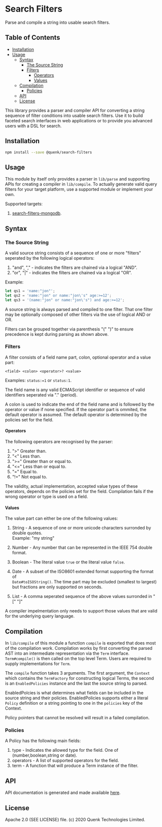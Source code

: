 
# Search Filters

Parse and compile a string into usable search filters.

## Table of Contents

- [Installation](#install)
- [Usage](#usage)
    - [Syntax](#syntax)
        - [The Source String](#the-source-string)
        - [Filters](#filters)
          - [Operators](#operators)
          - [Values](#values)
    - [Compilation](#compilation)
        - [Policies](#policies)
    - [API](#api)
    - [License](#license)
    
This library provides a parser and compiler API for converting a string sequence
of filter conditions into usable search filters. Use it to build faceted search 
interfaces in web applications or to provide you advanced users with a DSL for search.

## Installation

```sh
npm install --save @quenk/search-filters

```

## Usage

This module by itself only provides a parser in `lib/parse` and supporting
APIs for creating a compiler in `lib/compile`. To actually generate valid query filters for
your target platform, use a supported module or implement your own.

Supported targets:

1. [search-filters-mongodb](https://github.com/quenktechnologies/search-filters-mongodb).

## Syntax

### The Source String

A valid source string consists of a sequence of one or more "filters" seperated
by the following logical operators:

1. "and", ","  - indicates the filters are chained via a logical "AND".
2. "or", "|"   - indicates the filters are chained via a logical "OR".

Example:
```js
let qs1 = 'name:"jon"';
let qs2 = 'name:"jon" or name:"jon\'s" age:>=12';
let qs3 = '(name:"jon" or name:"jon\'s") and age:>=12';

```

A source string is always parsed and compiled to one filter. That one
filter may be optionally composed of other filters via the use of logical AND or OR.

Filters can be grouped together via parenthesis "(" ")" to ensure precedence
is kept during parsing as shown above.

### Filters

A filter consists of a field name part, colon, optional operator and a value
part:

```bnf
<field> <colon> <operator>? <value>
```
Examples: `status:=1` or `status:1`.

The field name is any valid ECMAScript identifier or sequence of valid identifiers seperated 
via "." (period).

A colon is used to indicate the end of the field name and is followed by the operator or value if
none specified. If the operator part is ommited, the default operator is assumed. 
The default operator is determined by the policies set for the field.

#### Operators

The following operators are recognised by the parser:

1. ">"     Greater than.
2. "<"     Less than.
3. ">="    Greater than or equal to.
4. "<="    Less than or equal to.
5. "="     Equal to.
6. "!="    Not equal to.

The validity, actual implementation, accepted value types of these operators, depends on the policies set for the field.
Compilation fails if the wrong operator or type is used on a field.

#### Values

The value part can either be one of the following values:

1. String  - A sequence of one or more unicode characters surronded by double quotes.  
             Example: "my string"

2. Number  - Any number that can be represented in the IEEE 754 double format.

3. Boolean - The literal value `true` or the literal value `false`. 

4. Date    - A subset of the ISO8601 extended format supporting the format of  
            `Date#toISOString()`. The time part may be excluded (smallest to largest)  
            but fractions are only supported on seconds.

4. List    - A comma seperated sequence of the above values surronded in "[" "]"

A compiler impelmentation only needs to support those values that are valid for the
underlying query language.

## Compilation

In `lib/compile` of this module a function `compile` is exported that
does most of the compilation work. Compilation works by first converting the parsed AST into an 
intermediate representation via the `Term` interface. `Term#compile()` is then called on
the top level Term. Users are required to supply implementations for `Term`.

The `compile` function takes 3 arguments. The first argument, the `Context` which contains the `TermFactory`
for constructing logical Terms, the second is an `EnabledPolicies` instance and the last the source string to parsed.

EnabledPolcies is what determines what fields can be included in the source string and their policies.
EnabledPolicies supports either a literal `Policy` definition or a string pointing to one in the `policies` key of the Context.

Policy pointers that cannot be resolved will result in a failed compilation.

### Policies
A Policy has the following main fields:

1. type        -       Indicates the allowed type for the field. One of (number,boolean,string or date).
2. operators   -       A list of supported operators for the field.
3. term        -       A function that will produce a Term instance of the filter.

## API

API documentation is generated and made available [here](https://quenktechnologies.github.io/search-filters).

## License

Apache 2.0 (SEE LICENSE) file. (c) 2020 Quenk Technologies Limited.
